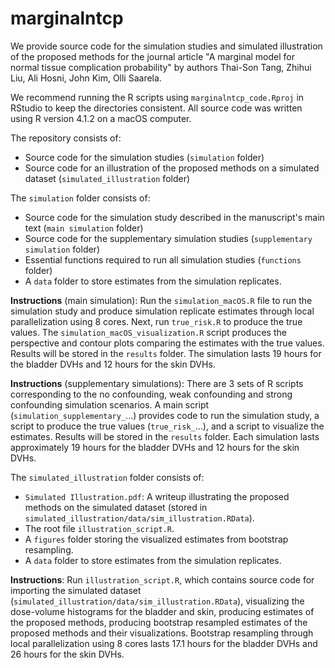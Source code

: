 # marginalntcp
 
We provide source code for the simulation studies and simulated illustration of the proposed methods for the journal article "A marginal model for normal tissue complication probability" by authors Thai-Son Tang, Zhihui Liu, Ali Hosni, John Kim, Olli Saarela.

We recommend running the R scripts using `marginalntcp_code.Rproj` in RStudio to keep the directories consistent. All source code was written using R version 4.1.2 on a macOS computer.

The repository consists of:
* Source code for the simulation studies (`simulation` folder)
* Source code for an illustration of the proposed methods on a simulated dataset (`simulated_illustration` folder)

The `simulation` folder consists of:
- Source code for the simulation study described in the manuscript's main text (`main simulation` folder)
- Source code for the supplementary simulation studies (`supplementary simulation` folder)
- Essential functions required to run all simulation studies (`functions` folder)
- A `data` folder to store estimates from the simulation replicates.

**Instructions** (main simulation): Run the `simulation_macOS.R` file to run the simulation study and produce simulation replicate estimates through local parallelization using 8 cores. Next, run `true_risk.R` to produce the true values. The `simulation_macOS_visualization.R` script produces the perspective and contour plots comparing the estimates with the true values. Results will be stored in the `results` folder. The simulation lasts 19 hours for the bladder DVHs and 12 hours for the skin DVHs.

**Instructions** (supplementary simulations): There are 3 sets of R scripts corresponding to the no confounding, weak confounding and strong confounding simulation scenarios. A main script (`simulation_supplementary_`...) provides code to run the simulation study, a script to produce the true values (`true_risk_`...), and a script to visualize the estimates. Results will be stored in the `results` folder. Each simulation lasts approximately 19 hours for the bladder DVHs and 12 hours for the skin DVHs.

The `simulated_illustration` folder consists of:
- `Simulated Illustration.pdf`: A writeup illustrating the proposed methods on the simulated dataset (stored in `simulated_illustration/data/sim_illustration.RData`).
- The root file `illustration_script.R`.
- A `figures` folder storing the visualized estimates from bootstrap resampling.
- A `data` folder to store estimates from the simulation replicates.

**Instructions**: Run `illustration_script.R`, which contains source code for importing the simulated dataset (`simulated_illustration/data/sim_illustration.RData`), visualizing the dose-volume histograms for the bladder and skin, producing estimates of the proposed methods, producing bootstrap resampled estimates of  the proposed methods and their visualizations. Bootstrap resampling through local parallelization using 8 cores lasts 17.1 hours for the bladder DVHs and 26 hours for the skin DVHs.
